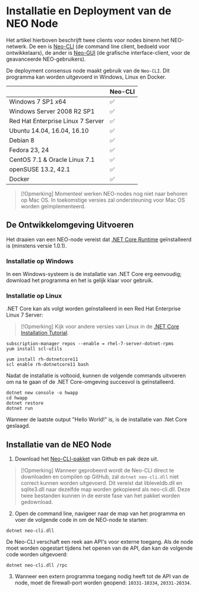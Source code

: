 # Installatie en Deployment van de NEO Node 

Het artikel hierboven beschrijft twee clients voor nodes binenn het NEO-netwerk. De een is [Neo-CLI](https://github.com/neo-project/neo-cli/releases) (de command line client, bedoeld voor ontwikkelaars), de ander is [Neo-GUI](https://github.com/neo-project/neo-gui/releases) (de grafische interface-client, voor de geavanceerde NEO-gebruikers).

De deployment consensus node maakt gebruik van de `Neo-CLI`. Dit programma kan worden uitgevoerd in Windows, Linux en Docker.

|                                   | Neo-CLI           |
| --------------------------------- | ----------------- |
| Windows 7 SP1 x64                 | ✅                 |
| Windows Server 2008 R2 SP1        | ✅                 |
| Red Hat Enterprise Linux 7 Server | ✅                 |
| Ubuntu 14.04, 16.04, 16.10        | ✅                 |
| Debian 8                          | ✅                 |
| Fedora 23, 24                     | ✅                 |
| CentOS 7.1 & Oracle Linux 7.1     | ✅                 |
| openSUSE 13.2, 42.1               | ✅                 |
| Docker                            | ✅                 |

> [!Opmerking]
> Momenteel werken NEO-nodes nog niet naar behoren op Mac OS. In toekomstige versies zal ondersteuning voor Mac OS worden geïmplementeerd.

## De Ontwikkelomgeving Uitvoeren

Het draaien van een NEO-node vereist dat [.NET Core Runtime](https://www.microsoft.com/net/download/core#/runtime) geïnstalleerd is (minstens versie 1.0.1).

### Installatie op Windows

In een Windows-systeem is de installatie van .NET Core erg eenvoudig; download het programma en het is gelijk klaar voor gebruik.

### Installatie op Linux

.NET Core kan als volgt worden geïnstalleerd in een Red Hat Enterprise Linux 7 Server:

> [!Opmerking]
> Kijk voor andere versies van Linux in de [.NET Core Installation Tutorial](https://www.snetnet/core#linuxredhat).


```
subscription-manager repos --enable = rhel-7-server-dotnet-rpms
yum install scl-utils
```

```
yum install rh-dotnetcore11
scl enable rh-dotnetcore11 bash
```

Nadat de installatie is voltooid, kunnen de volgende commands uitvoeren om na te gaan of de .NET Core-omgeving succesvol is geïnstalleerd.

```
dotnet new console -o hwapp
cd hwapp
dotnet restore
dotnet run
```

Wanneer de laatste output "Hello World!" is, is de installatie van .Net Core geslaagd.

## Installatie van de NEO Node

1. Download het [Neo-CLI-pakket](https://github.com/neo-project/neo-cli/releases) van Github en pak deze uit.

> [!Opmerking]
> Wanneer geprobeerd wordt de Neo-CLI direct te downloaden en compilen op GitHub, zal `dotnet neo-cli.dll` niet correct kunnen worden uitgevoerd. Dit vereist dat libleveldb.dll en sqlite3.dll naar dezelfde map worden gekopieerd als neo-cli.dll. Deze twee bestanden kunnen in de eerste fase van het pakket worden gedownload.

2. Open de command line, navigeer naar de map van het programma en voer de volgende code in om de NEO-node te starten:

```
dotnet neo-cli.dll
```

De Neo-CLI verschaft een reek aan API's voor externe toegang. Als de node moet worden opgestart tijdens het openen van de API, dan kan de volgende code worden uitgevoerd:

```
dotnet neo-cli.dll /rpc
```

3. Wanneer een extern programma toegang nodig heeft tot de API van de node, moet de firewall-port worden geopend: `10331-10334`, `20331-20334`.

